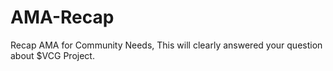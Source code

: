 # AMA-Recap
Recap AMA for Community Needs, This will clearly answered your question about $VCG Project. 
